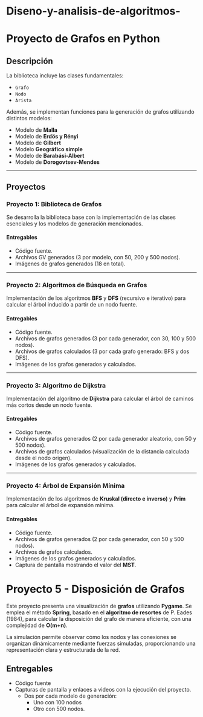# Diseno-y-analisis-de-algoritmos-

# Proyecto de Grafos en Python

## Descripción
La biblioteca incluye las clases fundamentales:
- `Grafo`
- `Nodo`
- `Arista`

Además, se implementan funciones para la generación de grafos utilizando distintos modelos:
- Modelo de **Malla**
- Modelo de **Erdös y Rényi**
- Modelo de **Gilbert**
- Modelo **Geográfico simple**
- Modelo de **Barabási-Albert**
- Modelo de **Dorogovtsev-Mendes**

---

## Proyectos

### Proyecto 1: Biblioteca de Grafos
Se desarrolla la biblioteca base con la implementación de las clases esenciales y los modelos de generación mencionados.

#### **Entregables**
- Código fuente.
- Archivos GV generados (3 por modelo, con 50, 200 y 500 nodos).
- Imágenes de grafos generados (18 en total).

---

### Proyecto 2: Algoritmos de Búsqueda en Grafos
Implementación de los algoritmos **BFS** y **DFS** (recursivo e iterativo) para calcular el árbol inducido a partir de un nodo fuente.

#### **Entregables**
- Código fuente.
- Archivos de grafos generados (3 por cada generador, con 30, 100 y 500 nodos).
- Archivos de grafos calculados (3 por cada grafo generado: BFS y dos DFS).
- Imágenes de los grafos generados y calculados.

---

### Proyecto 3: Algoritmo de Dijkstra
Implementación del algoritmo de **Dijkstra** para calcular el árbol de caminos más cortos desde un nodo fuente.

#### **Entregables**
- Código fuente.
- Archivos de grafos generados (2 por cada generador aleatorio, con 50 y 500 nodos).
- Archivos de grafos calculados (visualización de la distancia calculada desde el nodo origen).
- Imágenes de los grafos generados y calculados.

---

### Proyecto 4: Árbol de Expansión Mínima
Implementación de los algoritmos de **Kruskal (directo e inverso)** y **Prim** para calcular el árbol de expansión mínima.

#### **Entregables**
- Código fuente.
- Archivos de grafos generados (2 por cada generador, con 50 y 500 nodos).
- Archivos de grafos calculados.
- Imágenes de los grafos generados y calculados.
- Captura de pantalla mostrando el valor del **MST**.



# Proyecto 5 - Disposición de Grafos

Este proyecto presenta una visualización de **grafos** utilizando **Pygame**. Se emplea el método **Spring**, basado en el **algoritmo de resortes** de P. Eades (1984), para calcular la disposición del grafo de manera eficiente, con una complejidad de **O(m+n)**.

La simulación permite observar cómo los nodos y las conexiones se organizan dinámicamente mediante fuerzas simuladas, proporcionando una representación clara y estructurada de la red.

## **Entregables**
- Código fuente
- Capturas de pantalla y enlaces a videos con la ejecución del proyecto.
  - Dos por cada modelo de generación:
    - Uno con 100 nodos
    - Otro con 500 nodos.



